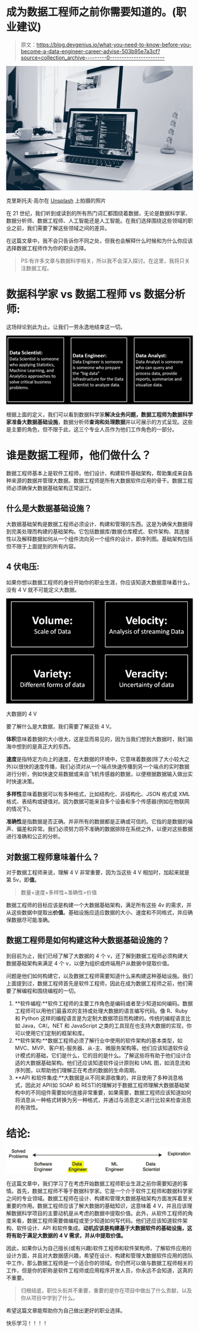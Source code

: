 # 成为数据工程师之前你需要知道的。(职业建议)

> 原文：<https://blog.devgenius.io/what-you-need-to-know-before-you-become-a-data-engineer-career-advise-503b95e7a3cf?source=collection_archive---------0----------------------->

![](img/917e9a2c5696d5ab7a2c78626255d91c.png)

克里斯托夫·高尔在 [Unsplash](https://unsplash.com/s/photos/coding?utm_source=unsplash&utm_medium=referral&utm_content=creditCopyText) 上拍摄的照片

在 21 世纪，我们听到或读到的所有热门词汇都围绕着数据，无论是数据科学家、数据分析师、数据工程师、人工智能还是人工智能。在我们选择围绕这些领域的职业之前，我们需要了解这些领域之间的差异。

在这篇文章中，我不会只告诉你不同之处，但我也会解释什么时候和为什么你应该选择数据工程师作为你的职业选择。

> PS:有许多文章与数据科学相关，所以我不会深入探讨。在这里，我将只关注数据工程。

# 数据科学家 vs 数据工程师 vs 数据分析师:

这场辩论到此为止。让我们一劳永逸地结束这一切。

![](img/72398d7e642b72be39eea1b29ad3b67b.png)

根据上面的定义，我们可以看到数据科学家**解决业务问题，**数据工程师**为数据科学家准备大数据基础设施**，数据分析师**查询和处理数据**并以可展示的方式呈现。这些是主要的角色，但不限于此，这三个专业人员作为他们工作角色的一部分。

# 谁是数据工程师，他们做什么？

数据工程师基本上是软件工程师，他们设计、构建软件基础架构，帮助集成来自各种来源的数据并管理大数据。数据工程师是所有大数据软件应用的骨干。数据工程师必须确保大数据基础架构正常运行。

## 什么是大数据基础设施？

大数据基础架构是数据工程师必须设计、构建和管理的东西。这是为确保大数据得到完美处理而构建的基础架构。它包括数据库/数据仓库模式、软件架构、其连接性以及解释数据如何从一个组件流向另一个组件的设计，即序列图。基础架构包括但不限于上面提到的所有内容。

## **4 伏电压:**

如果你想以数据工程师的身份开始你的职业生涯，你应该知道大数据意味着什么，没有 4 V 就不可能定义大数据。

![](img/085d2d20949bf1f1a61756b28e6c1db2.png)

大数据的 4 V

要了解什么是大数据，我们需要了解这些 4 V。

**体积**意味着数据的大小很大，这是显而易见的，因为当我们想到大数据时，我们脑海中想到的是真正大的东西。

**速度**是指特定方向上的速度，在大数据的环境中，它意味着数据(除了大小较大之外)以很快的速度传播，我们必须对从一个端点快速传播到另一个端点的实时数据进行分析，例如快速交易数据或来自飞机传感器的数据，以便根据数据输入做出实时快速决策。

**多样性**意味着数据可以有多种格式，比如结构化、非结构化、JSON 格式或 XML 格式、表结构或键值对。因为数据可能来自多个设备和多个传感器(例如在物联网的情况下)。

**准确性**是指数据是否正确。并非所有的数据都是正确或可信的。它指的是数据的噪声、偏差和异常。我们必须努力将不准确的数据排除在系统之外，以便对这些数据进行准确和公正的分析。

## **对数据工程师意味着什么？**

对于数据工程师来说，理解 4 V 非常重要，因为当这些 4 V 相加时，加起来就是第 5v，即**值**。

> 数量+速度+多样性+准确性=价值

数据工程师的目标应该是构建一个大数据基础架构，满足所有这些 4v 的需求，并从这些数据中提取出**价值**。基础设施应适应数据的大小、速度和不同格式，并应确保数据尽可能准确。

## 数据工程师是如何构建这种大数据基础设施的？

到目前为止，我们已经了解了大数据的 4 个 v，还了解到数据工程师必须构建大数据基础架构来满足 4 个 v，以便为组织或终端用户从数据中提取价值。

问题是他们如何构建它，以及数据工程师需要知道什么来构建这种基础设施。我们上面提到过，数据工程师首先是软件工程师，因此在成为数据工程师之前，他们需要了解编程和围绕编程的一切。

1.  **软件编程:**软件工程师的主要工作角色是编码或者至少知道如何编码。数据工程师可以用他们最喜欢的支持或处理大数据的语言编写代码。像 R、Ruby 和 Python 这样的编程语言是为定制大数据项目而构建的。传统的编程语言比如 Java，C#/。NET 和 JavaScript 之类的工具现在也支持大数据的实现，你可以使用它们定制的框架和库。
2.  **软件架构:**数据工程师必须了解行业中使用的软件架构的基本类型，如 MVC、MVP、客户机-服务器、从-主、微服务架构等。他们应该知道软件设计模式的基础，它们是什么，它的目的是什么。了解这些将有助于他们设计合适的大数据基础架构。他们还应该知道软件设计原则和 UML 图，如消息流和序列图，以帮助他们理解正在考虑的数据的生命周期。
3.  **API 和软件集成:**大数据是从不同来源收集的，并且使用了多种消息格式，因此对 API(如 SOAP 和 REST)的理解对于数据工程师理解大数据基础架构中的不同组件需要如何连接非常重要，如果需要，数据工程师应该知道如何将消息从一种格式转换为另一种格式，并通过与消息定义进行比较来检查消息的有效性。

# 结论:

![](img/44747fb5386c65b2091850dabbccb6f4.png)

在这篇文章中，我们学习了在考虑开始数据工程师职业生涯之前你需要知道的事情。首先，数据工程师不等于数据科学家。它是一个介于软件工程师和数据科学家之间的专业领域。数据工程师在设计、构建和管理大数据基础架构方面发挥着至关重要的作用。数据工程师应该了解大数据的基础知识，这意味着 4 V，并且应该理解数据科学项目的主要动机是从考虑的数据中提取价值。此外，从软件工程师的角度来看，数据工程师需要做编程或至少知道如何写代码。他们还应该知道软件架构、软件设计、API 和软件集成。**动机应该是构建基于大数据软件的基础设施，这将有助于满足大数据的 4 V 需求，并从中提取价值。**

因此，如果你认为自己擅长(或有兴趣)软件工程师和软件架构师，了解软件应用的设计方面，并且对大数据感兴趣，希望在设计、构建和管理大数据软件应用的团队中工作，那么数据工程师是一个适合你的领域。你仍然可以做与数据工程师相关的工作，但是你的职称是软件工程师或应用程序开发人员，你永远不会知道，这真的不重要。

> 归根结底，职位头衔并不重要，重要的是你在项目中做出了什么贡献，以及你从项目中学到了什么。

希望这篇文章能帮助你为自己做出更好的职业选择。

快乐学习！！！！